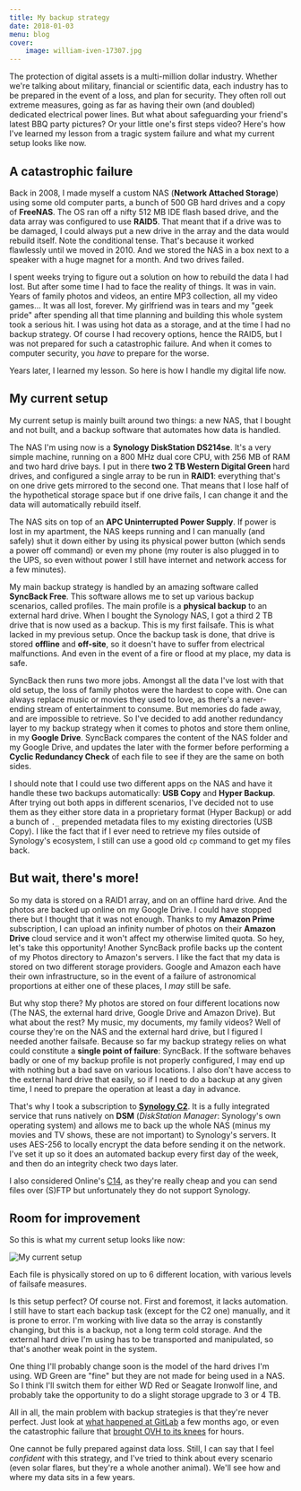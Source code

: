 ```yaml
---
title: My backup strategy
date: 2018-01-03
menu: blog
cover:
    image: william-iven-17307.jpg
---
```

The protection of digital assets is a multi-million dollar industry. Whether we're talking about military, financial or scientific data, each industry has to be prepared in the event of a loss, and plan for security. They often roll out extreme measures, going as far as having their own (and doubled) dedicated electrical power lines. But what about safeguarding your friend's latest BBQ party pictures? Or your little one's first steps video? Here's how I've learned my lesson from a tragic system failure and what my current setup looks like now.

## A catastrophic failure

Back in 2008, I made myself a custom NAS (**Network Attached Storage**) using some old computer parts, a bunch of 500 GB hard drives and a copy of **FreeNAS**. The OS ran off a nifty 512 MB IDE flash based drive, and the data array was configured to use **RAID5**. That meant that if a drive was to be damaged, I could always put a new drive in the array and the data would rebuild itself. Note the conditional tense. That's because it worked flawlessly until we moved in 2010. And we stored the NAS in a box next to a speaker with a huge magnet for a month. And two drives failed.

I spent weeks trying to figure out a solution on how to rebuild the data I had lost. But after some time I had to face the reality of things. It was in vain. Years of family photos and videos, an entire MP3 collection, all my video games... It was all lost, forever. My girlfriend was in tears and my "geek pride" after spending all that time planning and building this whole system took a serious hit. I was using hot data as a storage, and at the time I had no backup strategy. Of course I had recovery options, hence the RAID5, but I was not prepared for such a catastrophic failure. And when it comes to computer security, you *have* to prepare for the worse.

Years later, I learned my lesson. So here is how I handle my digital life now.

## My current setup

My current setup is mainly built around two things: a new NAS, that I bought and not built, and a backup software that automates how data is handled.

The NAS I'm using now is a **Synology DiskStation DS214se**. It's a very simple machine, running on a 800 MHz dual core CPU, with 256 MB of RAM and two hard drive bays. I put in there **two 2 TB Western Digital Green** hard drives, and configured a single array to be run in **RAID1**: everything that's on one drive gets mirrored to the second one. That means that I lose half of the hypothetical storage space but if one drive fails, I can change it and the data will automatically rebuild itself.

The NAS sits on top of an **APC Uninterrupted Power Supply**. If power is lost in my apartment, the NAS keeps running and I can manually (and safely) shut it down either by using its physical power button (which sends a power off command) or even my phone (my router is also plugged in to the UPS, so even without power I still have internet and network access for a few minutes).

My main backup strategy is handled by an amazing software called **SyncBack Free**. This software allows me to set up various backup scenarios, called profiles. The main profile is a **physical backup** to an external hard drive. When I bought the Synology NAS, I got a third 2 TB drive that is now used as a backup. This is my first failsafe. This is what lacked in my previous setup. Once the backup task is done, that drive is stored **offline** and **off-site**, so it doesn't have to suffer from electrical malfunctions. And even in the event of a fire or flood at my place, my data is safe.

SyncBack then runs two more jobs. Amongst all the data I've lost with that old setup, the loss of family photos were the hardest to cope with. One can always replace music or movies they used to love, as there's a never-ending stream of entertainment to consume. But memories do fade away, and are impossible to retrieve. So I've decided to add another redundancy layer to my backup strategy when it comes to photos and store them online, in my **Google Drive**. SyncBack compares the content of the NAS folder and my Google Drive, and updates the later with the former before performing a **Cyclic Redundancy Check** of each file to see if they are the same on both sides.

I should note that I could use two different apps on the NAS and have it handle these two backups automatically: **USB Copy** and **Hyper Backup**. After trying out both apps in different scenarios, I've decided not to use them as they either store data in a proprietary format (Hyper Backup) or add a bunch of `._` prepended metadata files to my existing directories (USB Copy). I like the fact that if I ever need to retrieve my files outside of Synology's ecosystem, I still can use a good old `cp` command to get my files back.

## But wait, there's more!

So my data is stored on a RAID1 array, and on an offline hard drive. And the photos are backed up online on my Google Drive. I could have stopped there but I thought that it was not enough. Thanks to my **Amazon Prime** subscription, I can upload an infinity number of photos on their **Amazon Drive** cloud service and it won't affect my otherwise limited quota. So hey, let's take this opportunity! Another SyncBack profile backs up the content of my Photos directory to Amazon's servers. I like the fact that my data is stored on two different storage providers. Google and Amazon each have their own infrastructure, so in the event of a failure of astronomical proportions at either one of these places, I *may* still be safe.

But why stop there? My photos are stored on four different locations now (The NAS, the external hard drive, Google Drive and Amazon Drive). But what about the rest? My music, my documents, my family videos? Well of course they're on the NAS and the external hard drive, but I figured I needed another failsafe. Because so far my backup strategy relies on what could constitute a **single point of failure**: SyncBack. If the software behaves badly or one of my backup profile is not properly configured, I may end up with nothing but a bad save on various locations. I also don't have access to the external hard drive that easily, so if I need to do a backup at any given time, I need to prepare the operation at least a day in advance.

That's why I took a subscription to [**Synology C2**](https://c2.synology.com/en-us). It is a fully integrated service that runs natively on **DSM** (*DiskStation Manager*: Synology's own operating system) and allows me to back up the whole NAS (minus my movies and TV shows, these are not important) to Synology's servers. It uses AES-256 to locally encrypt the data before sending it on the network. I've set it up so it does an automated backup every first day of the week, and then do an integrity check two days later.

I also considered Online's [C14](https://www.online.net/en/c14), as they're really cheap and you can send files over (S)FTP but unfortunately they do not support Synology.

## Room for improvement

So this is what my current setup looks like now:

![My current setup](/img/posts/backup-strategy.jpg)

Each file is physically stored on up to 6 different location, with various levels of failsafe measures.

Is this setup perfect? Of course not. First and foremost, it lacks automation. I still have to start each backup task (except for the C2 one) manually, and it is prone to error. I'm working with live data so the array is constantly changing, but this is a backup, not a long term cold storage. And the external hard drive I'm using has to be transported and manipulated, so that's another weak point in the system.

One thing I'll probably change soon is the model of the hard drives I'm using. WD Green are "fine" but they are not made for being used in a NAS. So I think I'll switch them for either WD Red or Seagate Ironwolf line, and probably take the opportunity to do a slight storage upgrade to 3 or 4 TB.

All in all, the main problem with backup strategies is that they're never perfect. Just look at [what happened at GitLab](https://techcrunch.com/2017/02/01/gitlab-suffers-major-backup-failure-after-data-deletion-incident/) a few months ago, or even the catastrophic failure that [brought OVH to its knees](https://www.theregister.co.uk/2017/07/13/watercooling_leak_killed_vnx_array/) for hours.

One cannot be fully prepared against data loss. Still, I can say that I feel *confident* with this strategy, and I've tried to think about every scenario (even solar flares, but they're a whole another animal). We'll see how and where my data sits in a few years.
